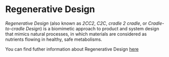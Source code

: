 # Regenerative Design

*Regenerative Design* (also known as *2CC2*, *C2C*, *cradle 2 cradle*, or *Cradle-to-cradle Design*) is a biomimetic approach to product and system design that mimics natural processes, in which materials are considered as nutrients flowing in healthy, safe metabolisms. 

You can find futher information about Regenerative Design [here](../T3.6/cradle_to_cradle.md)
